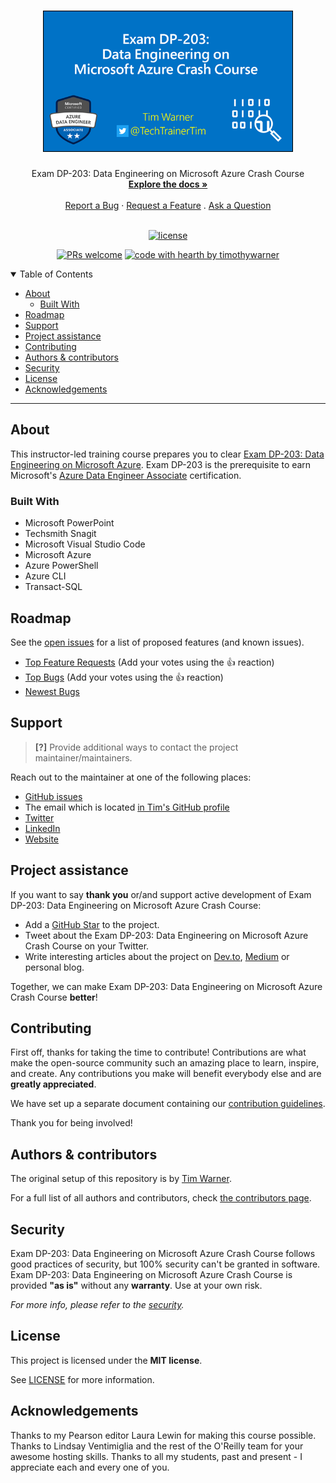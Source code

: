 <h1 align="center">
  <a href="https://github.com/timothywarner/dp203">
    <!-- Please provide path to your logo here -->
    <img src="docs/images/logo2.png" alt="Logo" width="400" />
  </a>
</h1>

<div align="center">
  Exam DP-203: Data Engineering on Microsoft Azure Crash Course
  <br />
  <a href="#about"><strong>Explore the docs »</strong></a>
  <br />
  <br />
  <a href="https://github.com/timothywarner/dp203/issues/new?assignees=&labels=bug&template=01_BUG_REPORT.md&title=bug%3A+">Report a Bug</a>
  ·
  <a href="https://github.com/timothywarner/dp203/issues/new?assignees=&labels=enhancement&template=02_FEATURE_REQUEST.md&title=feat%3A+">Request a Feature</a>
  .
  <a href="https://github.com/timothywarner/dp203/issues/new?assignees=&labels=question&template=04_SUPPORT_QUESTION.md&title=support%3A+">Ask a Question</a>
</div>

<div align="center">
<br />

[![license](https://img.shields.io/github/license/timothywarner/dp203.svg?style=flat-square)](LICENSE)

[![PRs welcome](https://img.shields.io/badge/PRs-welcome-ff69b4.svg?style=flat-square)](https://github.com/timothywarner/dp203/issues?q=is%3Aissue+is%3Aopen+label%3A%22help+wanted%22)
[![code with hearth by timothywarner](https://img.shields.io/badge/%3C%2F%3E%20with%20%E2%99%A5%20by-timothywarner-ff1414.svg?style=flat-square)](https://github.com/timothywarner)

</div>

<details open="open">
<summary>Table of Contents</summary>

- [About](#about)
  - [Built With](#built-with)
- [Roadmap](#roadmap)
- [Support](#support)
- [Project assistance](#project-assistance)
- [Contributing](#contributing)
- [Authors & contributors](#authors--contributors)
- [Security](#security)
- [License](#license)
- [Acknowledgements](#acknowledgements)

</details>

---

## About

This instructor-led training course prepares you to clear [Exam DP-203: Data Engineering on Microsoft Azure](https://docs.microsoft.com/en-us/learn/certifications/exams/dp-203). Exam DP-203 is the prerequisite to earn Microsoft's [Azure Data Engineer Associate](https://docs.microsoft.com/en-us/learn/certifications/azure-data-engineer/) certification.

### Built With

- Microsoft PowerPoint
- Techsmith Snagit
- Microsoft Visual Studio Code
- Microsoft Azure
- Azure PowerShell
- Azure CLI
- Transact-SQL

## Roadmap

See the [open issues](https://github.com/timothywarner/dp203/issues) for a list of proposed features (and known issues).

- [Top Feature Requests](https://github.com/timothywarner/dp203/issues?q=label%3Aenhancement+is%3Aopen+sort%3Areactions-%2B1-desc) (Add your votes using the 👍 reaction)
- [Top Bugs](https://github.com/timothywarner/dp203/issues?q=is%3Aissue+is%3Aopen+label%3Abug+sort%3Areactions-%2B1-desc) (Add your votes using the 👍 reaction)
- [Newest Bugs](https://github.com/timothywarner/dp203/issues?q=is%3Aopen+is%3Aissue+label%3Abug)

## Support

> **[?]**
> Provide additional ways to contact the project maintainer/maintainers.

Reach out to the maintainer at one of the following places:

- [GitHub issues](https://github.com/timothywarner/dp203/issues/new?assignees=&labels=question&template=04_SUPPORT_QUESTION.md&title=support%3A+)
- The email which is located [in Tim's GitHub profile](https://github.com/timothywarner)
- [Twitter](http://twitter.com/techtrainertim)
- [LinkedIn](https://www.linkedin.com/in/timothywarner)
- [Website](https://techtrainertim.com/)

## Project assistance

If you want to say **thank you** or/and support active development of Exam DP-203: Data Engineering on Microsoft Azure Crash Course:

- Add a [GitHub Star](https://github.com/timothywarner/dp203) to the project.
- Tweet about the Exam DP-203: Data Engineering on Microsoft Azure Crash Course on your Twitter.
- Write interesting articles about the project on [Dev.to](https://dev.to/), [Medium](https://medium.com/) or personal blog.

Together, we can make Exam DP-203: Data Engineering on Microsoft Azure Crash Course **better**!

## Contributing

First off, thanks for taking the time to contribute! Contributions are what make the open-source community such an amazing place to learn, inspire, and create. Any contributions you make will benefit everybody else and are **greatly appreciated**.

We have set up a separate document containing our [contribution guidelines](docs/CONTRIBUTING.md).

Thank you for being involved!

## Authors & contributors

The original setup of this repository is by [Tim Warner](https://github.com/timothywarner).

For a full list of all authors and contributors, check [the contributors page](https://github.com/timothywarner/dp203/contributors).

## Security

Exam DP-203: Data Engineering on Microsoft Azure Crash Course follows good practices of security, but 100% security can't be granted in software.
Exam DP-203: Data Engineering on Microsoft Azure Crash Course is provided **"as is"** without any **warranty**. Use at your own risk.

_For more info, please refer to the [security](docs/SECURITY.md)._

## License

This project is licensed under the **MIT license**.

See [LICENSE](LICENSE) for more information.

## Acknowledgements

Thanks to my Pearson editor Laura Lewin for making this course possible. Thanks to Lindsay Ventimiglia and the rest of the O'Reilly team for your awesome hosting skills. Thanks to all my students, past and present - I appreciate each and every one of you.